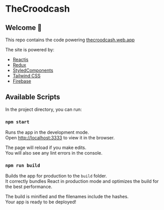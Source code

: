# TheCroodcash
## Welcome 👋
This repo contains the code powering [thecroodcash.web.app](https://thecroodcash.web.app)

The site is powered by:
- [Reactjs](https://reactjs.org/)
- [Redux](https://react-redux.js.org/)
- [StyledComponents](https://styled-components.com)
- [Tailwind CSS](https://tailwindcss.com/)
- [Firebase](https://firebase.google.com/)

## Available Scripts

In the project directory, you can run:

### `npm start`

Runs the app in the development mode.<br />
Open [http://localhost:3333](http://localhost:3333) to view it in the browser.

The page will reload if you make edits.<br />
You will also see any lint errors in the console.

### `npm run build`

Builds the app for production to the `build` folder.<br />
It correctly bundles React in production mode and optimizes the build for the best performance.

The build is minified and the filenames include the hashes.<br />
Your app is ready to be deployed!
